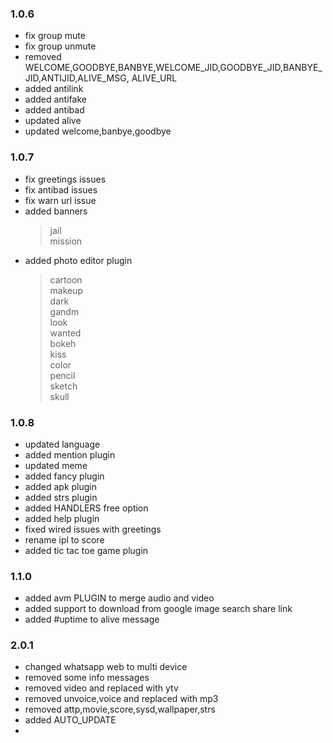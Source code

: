 ### 1.0.6
* fix group mute <br>
* fix group unmute <br>
* removed WELCOME,GOODBYE,BANBYE,WELCOME_JID,GOODBYE_JID,BANBYE_JID,ANTIJID,ALIVE_MSG, ALIVE_URL <br>
* added antilink <br>
* added antifake <br>
* added antibad <br>
* updated alive <br>
* updated welcome,banbye,goodbye

### 1.0.7
* fix greetings issues <br>
* fix antibad issues <br>
* fix warn url issue <br>
* added banners <br>
  >jail<br>
  >mission<br>
* added photo editor plugin <br>
  >cartoon<br>
  >makeup<br>
  >dark<br>
  >gandm<br>
  >look<br>
  >wanted<br>
  >bokeh<br>
  >kiss<br>
  >color<br>
  >pencil<br>
  >sketch<br>
  >skull<br>

### 1.0.8
* updated language <br>
* added mention plugin <br>
* updated meme <br>
* added fancy plugin <br>
* added apk plugin <br>
* added strs plugin <br>
* added HANDLERS free option <br>
* added help plugin <br>
* fixed wired issues with greetings <br>
* rename ipl to score
* added tic tac toe game plugin

### 1.1.0
* added avm PLUGIN to merge audio and video
* added support to download from google image search share link
* added #uptime to alive message

### 2.0.1
* changed whatsapp web to multi device
* removed some info messages
* removed video and replaced with ytv
* removed unvoice,voice and replaced with mp3
* removed attp,movie,score,sysd,wallpaper,strs
* added AUTO_UPDATE
*